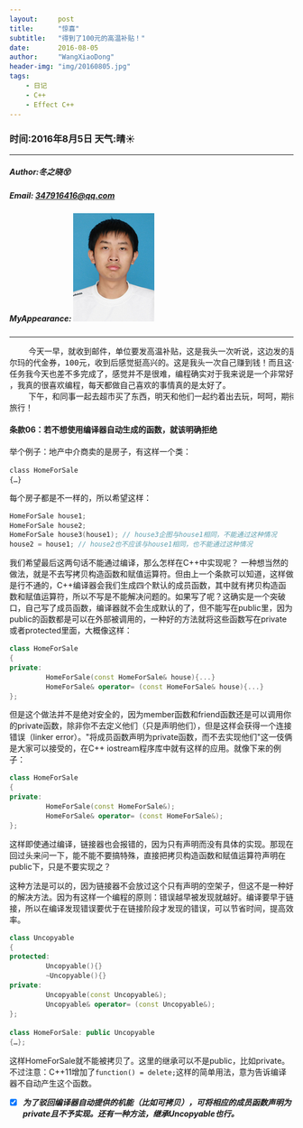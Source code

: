 ```yaml
---
layout:     post
title:      "惊喜"
subtitle:   "得到了100元的高温补贴！"
date:       2016-08-05
author:     "WangXiaoDong"
header-img: "img/20160805.jpg"
tags:
    - 日记
    - C++
    - Effect C++
---
```


### 时间:2016年8月5日 天气:晴:sunny:
-----
#####   Author:冬之晓:dizzy_face:
#####   Email: 347916416@qq.com
#####   MyAppearance: ![MyAppearance](https://github.com/Dongzhixiao/PictureCache/raw/master/MyPicture.JPG "我的头像")
----------

<pre>
    今天一早，就收到邮件，单位要发高温补贴，这是我头一次听说，这边发的是一张沃
尔玛的代金券，100元，收到后感觉挺高兴的。这是我头一次自己赚到钱！而且这一周的
任务我今天也差不多完成了，感觉并不是很难，编程确实对于我来说是一个非常好的工作
，我真的很喜欢编程，每天都做自己喜欢的事情真的是太好了。
    下午，和同事一起去超市买了东西，明天和他们一起约着出去玩，呵呵，期待明天的
旅行！
</pre>

#### 条款06：若不想使用编译器自动生成的函数，就该明确拒绝

举个例子：地产中介商卖的是房子，有这样一个类：

`class HomeForSale`  
`{…}`  

每个房子都是不一样的，所以希望这样：

```C++
HomeForSale house1;
HomeForSale house2;
HomeForSale house3(house1); // house3企图与house1相同，不能通过这种情况
house2 = house1; // house2也不应该与house1相同，也不能通过这种情况
```

我们希望最后这两句话不能通过编译，那么怎样在C++中实现呢？
一种想当然的做法，就是不去写拷贝构造函数和赋值运算符。但由上一个条款可以知道，这样做是行不通的，C++编译器会我们生成四个默认的成员函数，其中就有拷贝构造函数和赋值运算符，所以不写是不能解决问题的。如果写了呢？这确实是一个突破口，自己写了成员函数，编译器就不会生成默认的了，但不能写在public里，因为public的函数都是可以在外部被调用的，一种好的方法就将这些函数写在private或者protected里面，大概像这样：

```C++
class HomeForSale
{
private:
         HomeForSale(const HomeForSale& house){...}
         HomeForSale& operator= (const HomeForSale& house){...}
};
```

但是这个做法并不是绝对安全的，因为member函数和friend函数还是可以调用你的private函数，除非你不去定义他们（只是声明他们），但是这样会获得一个连接错误（linker error）。"将成员函数声明为private函数，而不去实现他们"这一伎俩是大家可以接受的，在C++ iostream程序库中就有这样的应用。就像下来的例子：

```C++
class HomeForSale
{
private:
         HomeForSale(const HomeForSale&);
         HomeForSale& operator= (const HomeForSale&);
};
```

这样即使通过编译，链接器也会报错的，因为只有声明而没有具体的实现。那现在回过头来问一下，能不能不要搞特殊，直接把拷贝构造函数和赋值运算符声明在public下，只是不要实现之？

这种方法是可以的，因为链接器不会放过这个只有声明的空架子，但这不是一种好的解决方法。因为有这样一个编程的原则：错误越早被发现就越好。编译要早于链接，所以在编译发现错误要优于在链接阶段才发现的错误，可以节省时间，提高效率。

```C++
class Uncopyable
{
protected:
         Uncopyable(){}
         ~Uncopyable(){}
private:
         Uncopyable(const Uncopyable&);
         Uncopyable& operator= (const Uncopyable&);
};

class HomeForSale: public Uncopyable
{…};
```

这样HomeForSale就不能被拷贝了。这里的继承可以不是public，比如private。
不过注意：C++11增加了`function() = delete;`这样的简单用法，意为告诉编译器不自动产生这个函数。

- [x] ***为了驳回编译器自动提供的机能（比如可拷贝），可将相应的成员函数声明为private且不予实现。还有一种方法，继承Uncopyable也行。***